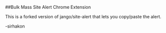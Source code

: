##Bulk Mass Site Alert Chrome Extension

This is a forked version of jango/site-alert that lets you copy/paste the alert.

-sirhakon